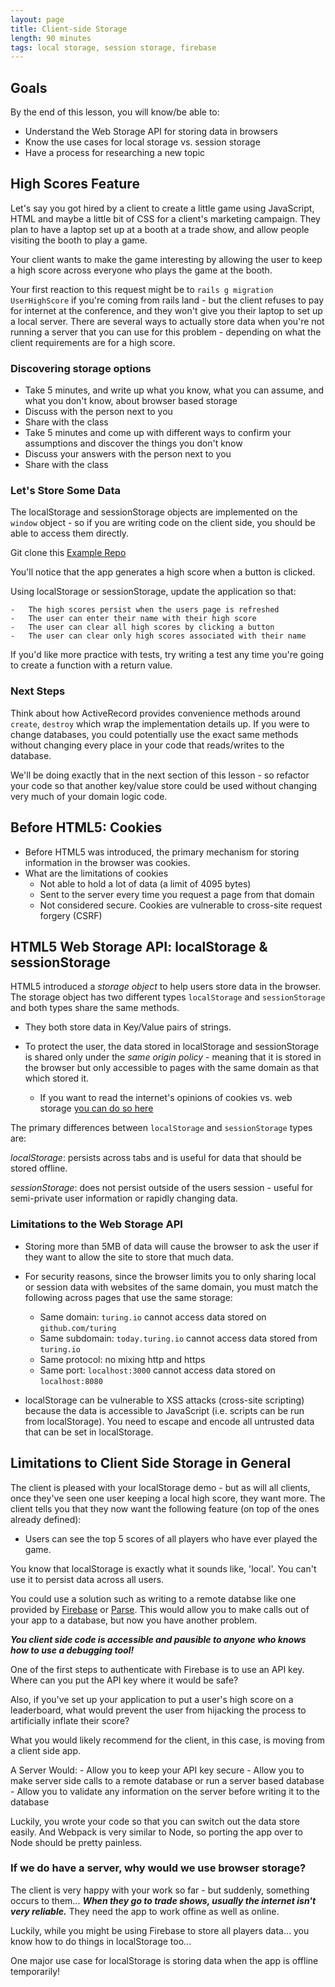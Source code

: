 ```yaml
---
layout: page
title: Client-side Storage
length: 90 minutes
tags: local storage, session storage, firebase
---
```


Goals
-----

By the end of this lesson, you will know/be able to:

*   Understand the Web Storage API for storing data in browsers
*   Know the use cases for local storage vs. session storage
*   Have a process for researching a new topic

High Scores Feature
---------

Let's say you got hired by a client to create a little game using JavaScript, HTML and maybe a little bit of CSS for a client's marketing campaign. They plan to have a laptop set up at a booth at a trade show, and allow people visiting the booth to play a game.

Your client wants to make the game interesting by allowing the user to keep a high score across everyone who plays the game at the booth.

Your first reaction to this request might be to `rails g migration UserHighScore` if you're coming from rails land - but the client refuses to pay for internet at the conference, and they won't give you their laptop to set up a local server. There are several ways to actually store data when you're not running a server that you can use for this problem - depending on what the client requirements are for a high score.

### Discovering storage options

-   Take 5 minutes, and write up what you know, what you can assume, and what you don't know, about browser based storage
-   Discuss with the person next to you
-   Share with the class
-   Take 5 minutes and come up with different ways to confirm your assumptions and discover the things you don't know
-   Discuss your answers with the person next to you
-   Share with the class

### Let's Store Some Data

The localStorage and sessionStorage objects are implemented on the `window` object - so if you are writing code on the client side, you should be able to access them directly.

Git clone this [Example Repo](https://github.com/turingschool-examples/client-side-storage)

You'll notice that the app generates a high score when a button is clicked.

Using localStorage or sessionStorage, update the application so that:

    -   The high scores persist when the users page is refreshed
    -   The user can enter their name with their high score
    -   The user can clear all high scores by clicking a button
    -   The user can clear only high scores associated with their name

If you'd like more practice with tests, try writing a test any time you're going to create a function with a return value.

### Next Steps

Think about how ActiveRecord provides convenience methods around `create`, `destroy` which wrap the implementation details up. If you were to change databases, you could potentially use the exact same methods without changing every place in your code that reads/writes to the database.

We'll be doing exactly that in the next section of this lesson - so refactor your code so that another key/value store could be used without changing very much of your domain logic code.

Before HTML5: Cookies
------------

*   Before HTML5 was introduced, the primary mechanism for storing information in the browser was cookies.
*   What are the limitations of cookies
    *   Not able to hold a lot of data (a limit of 4095 bytes)
    *   Sent to the server every time you request a page from that domain
    *   Not considered secure. Cookies are vulnerable to cross-site request forgery (CSRF)

HTML5 Web Storage API: localStorage & sessionStorage
-----------------------

HTML5 introduced a *storage object* to help users store data in the browser. The storage object has two different types `localStorage` and `sessionStorage` and both types share the same methods.
-   They both store data in Key/Value pairs of strings.
-   To protect the user, the data stored in localStorage and sessionStorage is shared only under the *same origin policy* - meaning that it is stored in the browser but only accessible to pages with the same domain as that which stored it.

    *   If you want to read the internet's opinions of cookies vs. web storage [you can do so here](http://stackoverflow.com/questions/3220660/local-storage-vs-cookies)

The primary differences between `localStorage` and `sessionStorage` types are:

*localStorage*: persists across tabs and is useful for data that should be stored offline.

*sessionStorage*: does not persist outside of the users session - useful for semi-private user information or rapidly changing data.

### Limitations to the Web Storage API

*   Storing more than 5MB of data will cause the browser to ask the user if they want to allow the site to store that much data.

*   For security reasons, since the browser limits you to only sharing local or session data with websites of the same domain, you must match the following across pages that use the same storage:
    *   Same domain: `turing.io` cannot access data stored on `github.com/turing`
    *   Same subdomain: `today.turing.io` cannot access data stored from `turing.io`
    *   Same protocol: no mixing http and https
    *   Same port: `localhost:3000` cannot access data stored on `localhost:8080`
*   localStorage can be vulnerable to XSS attacks (cross-site scripting) because the data is accessible to JavaScript (i.e. scripts can be run from localStorage). You need to escape and encode all untrusted data that can be set in localStorage.

Limitations to Client Side Storage in General
-----------------

The client is pleased with your localStorage demo - but as will all clients, once they've seen one user keeping a local high score, they want more. The client tells you that they now want the following feature (on top of the ones already defined):

-   Users can see the top 5 scores of all players who have ever played the game.

You know that localStorage is exactly what it sounds like, 'local'. You can't use it to persist data across all users.

You could use a solution such as writing to a remote databse like one provided by [Firebase](https://firebase.google.com/) or [Parse](https://github.com/ParsePlatform/parse-server). This would allow you to make calls out of your app to a database, but now you have another problem.

***You client side code is accessible and pausible to anyone who knows how to use a debugging tool!***

One of the first steps to authenticate with Firebase is to use an API key. Where can you put the API key where it would be safe?

Also, if you've set up your application to put a user's high score on a leaderboard, what would prevent the user from hijacking the process to artificially inflate their score?

What you would likely recommend for the client, in this case, is moving from a client side app.

A Server Would:
    -   Allow you to keep your API key secure
    -   Allow you to make server side calls to a remote database or run a server based database
    -   Allow you to validate any information on the server before writing it to the database

Luckily, you wrote your code so that you can switch out the data store easily. And Webpack is very similar to Node, so porting the app over to Node should be pretty painless.

### If we do have a server, why would we use browser storage?

The client is very happy with your work so far - but suddenly, something occurs to them... ***When they go to trade shows, usually the internet isn't very reliable.*** They need the app to work offine as well as online.

Luckily, while you might be using Firebase to store all players data... you know how to do things in localStorage too...

One major use case for localStorage is storing data when the app is offline temporarily!
